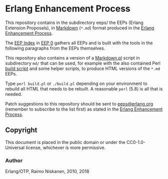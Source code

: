 Erlang Enhancement Process
==========================

This repository contains in the subdirectory eeps/ the EEPs (Erlang
Extension Proposals), in [Markdown][MD] (`*.md`) format produced in the
[Erlang Enhancement Process][EEP].

The [EEP Index][EEP 0] in [EEP 0][] gathers all EEPs and is built with
the tools in the following paragraphs from the EEPs themselves.

This repository also contains a version of a [Markdown.pl][] script in
subdirectory `md/` that can be used, for example with the also contained
Perl [build script][build.pl] and some helper scripts,
to produce HTML versions of the `*.md` EEPs.

Type `perl build.pl` or `./build.pl` depending on your environment to
rebuild all HTML that needs to be rebuilt. A reasonable `perl` (5.8)
is all that is needed.

Patch suggestions to this repository should be sent to <eeps@erlang.org>
(remember to subscribe to the list first) as stated in the
[Erlang Enhancement Process][EEP].

[MD]: http://daringfireball.net/projects/markdown/
    "The Markdown Project"

[Markdown.pl]: md/Markdown.pl
    "Markdown.pl"

[EEP]: http://www.erlang.org/eep.html
    "Erlang Enhancement Process"

[build.pl]: build.pl
    "Perl build script to overcome Makefile inportability"

[EEP 0]: http://erlang.org/eeps/eep-0000
    "EEP 0: Index of EEPS"

Copyright
---------

This document is placed in the public domain or under the CC0-1.0-Universal
license, whichever is more permissive.

### Author

Erlang/OTP, Raimo Niskanen, 2010, 2018

[EmacsVar]: <> "Local Variables:"
[EmacsVar]: <> "mode: indented-text"
[EmacsVar]: <> "indent-tabs-mode: nil"
[EmacsVar]: <> "sentence-end-double-space: t"
[EmacsVar]: <> "fill-column: 70"
[EmacsVar]: <> "coding: utf-8"
[EmacsVar]: <> "End:"
